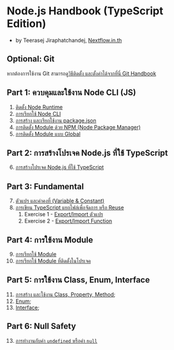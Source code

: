 
# Node.js Handbook (TypeScript Edition)

- by Teerasej Jiraphatchandej, [Nextflow.in.th](https://www.nextflow.in.th)


## Optional: Git 

หากต้องการใช้งาน Git สามารถ[ดูวิธีติดตั้ง และตั้งค่าได้จากที่นี่ Git Handbook](https://github.com/teerasej/git-handbook/blob/master/setup.md)


## Part 1: ควบคุมและใช้งาน Node CLI (JS)

1. [ติดตั้ง Node Runtime](fundamental/install-nodejs.md) 
2. [การเรียกใช้ Node CLI](fundamental/node-cli.md)
3. [การสร้าง และเรียกใช้งาน package.json](fundamental/node-package-json.md)
4. [การติดตั้ง Module ด้วย NPM (Node Package Manager)](fundamental/node-module-npm.md)
5. [การติดตั้ง Module แบบ Global](fundamental/node-module-npm-global.md)

## Part 2: การสร้างโปรเจค Node.js ที่ใช้ TypeScript 

6. [การสร้างโปรเจค Node.js ที่ใช้ TypeScript](fundamental/create-node-typescript-project.md)

## Part 3: Fundamental

7. [ตัวแปร และค่าคงที่ (Variable & Constant)](fundamental/js-es6-var-const.md)
8. [การเขียน TypeScript แยกไฟล์เพื่อจัดการ หรือ Reuse](fundamental/create-node-module-export.md)
   1. Exercise 1 - [Export/Import ตัวแปร](fundamental/export-import/exercise-1.md)
   2. Exercise 2 - [Export/Import Function](fundamental/export-import/exercise-2.md)


## Part 4: การใช้งาน Module 

9. [การเรียกใช้ Module](fundamental/node-module.md) 
10. [การเรียกใช้ Module ที่ติดตั้งในโปรเจค](fundamental/node-module-npm-using.md)


## Part 5: การใช้งาน Class, Enum, Interface

11.  [การสร้าง และใช้งาน Class, Property, Method](fundamental/class.md);
12.  [Enum](fundamental/enum.md);
13.  [Interface](fundamental/interface.md);


## Part 6: Null Safety

13. [การทำงานกับค่า `undefined` หรือค่า `null`](fundamental/null-safety.md)

